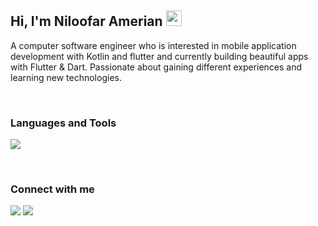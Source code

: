 <h2> Hi, I'm Niloofar Amerian <img src="https://media.giphy.com/media/hvRJCLFzcasrR4ia7z/giphy.gif" width="25px"></h2>

A computer software engineer who is interested in mobile application development with Kotlin and flutter and currently building beautiful apps with Flutter & Dart. Passionate about gaining different experiences and learning new technologies.


<br />
<h3>Languages and Tools</h3>
  
<p align="left">
  <a href="https://skillicons.dev">
    <img src="https://skillicons.dev/icons?i=kotlin,flutter,dart,androidstudio,git,firebase,figma,postman" />
  </a>
</p>
  
<br />
<h3>Connect with me</h3> 
  <a href = "mailto:niloofar.amerian77@gmail.com"><img src="https://img.shields.io/badge/-Gmail-%23333?style=for-the-badge&logo=gmail&logoColor=white" target="_blank"></a>
  <a href="https://www.linkedin.com/in/niloofar-amerian-843727209/" target="_blank"><img src="https://img.shields.io/badge/-LinkedIn-%230077B5?style=for-the-badge&logo=linkedin&logoColor=white" target="_blank"></a> 


